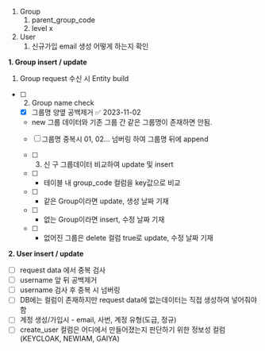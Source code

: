 1. Group
	1. parent_group_code
	2. level x
2. User
	1. 신규가입 email 생성 어떻게 하는지 확인

**1. Group insert / update**

 1. Group request 수신 시 Entity build
- [ ] 2. Group name check 
	- [x] 그룹명 양옆 공백제거 ✅ 2023-11-02
	- new 그룹 데이터와 기존 그룹 간 같은 그룹명이 존재하면 안됨. 
	- [ ] 그룹명 중복시 01, 02... 넘버링 하여 그룹명 뒤에 append

  - [ ] 3. 신 구 그룹데이터 비교하여 update 및 insert
  - [ ] - 테이블 내 group_code 컬럼을 key값으로 비교
  - [ ] - 같은 Group이라면 update, 생성 날짜 기재
  - [ ] - 없는 Group이라면 insert, 수정 날짜 기재
  - [ ] - 없어진 그룹은 delete 컬럼 true로 update, 수정 날짜 기재

**2. User insert / update**

- [ ] request data 에서 중복 검사
- [ ] username 앞 뒤 공백제거
- [ ] username 검사 후 중복 시 넘버링
- [ ] DB에는 컬럼이 존재하지만 request data에 없는데이터는 직접 생성하여 넣어줘야함
- [ ] 계정 생성/가입시 - email, 사번, 계정 유형(도급, 정규)
- [ ] create_user 컬럼은 어디에서 만들어졌는지 판단하기 위한 정보성 컬럼(KEYCLOAK, NEWIAM, GAIYA)